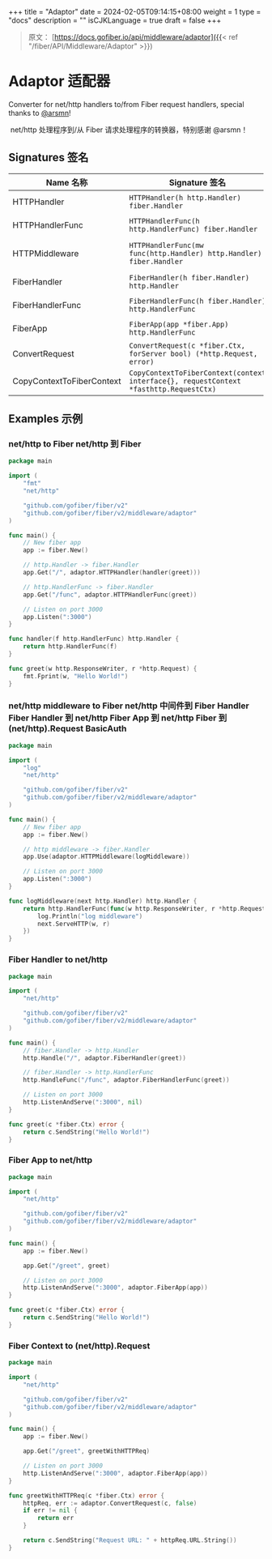 +++
title = "Adaptor"
date = 2024-02-05T09:14:15+08:00
weight = 1
type = "docs"
description = ""
isCJKLanguage = true
draft = false
+++

> 原文： [https://docs.gofiber.io/api/middleware/adaptor]({{< ref "/fiber/API/Middleware/Adaptor" >}})

# Adaptor 适配器

Converter for net/http handlers to/from Fiber request handlers, special thanks to [@arsmn](https://github.com/arsmn)!

​	net/http 处理程序到/从 Fiber 请求处理程序的转换器，特别感谢 @arsmn！

## Signatures 签名

| Name 名称                 | Signature 签名                                               | Description 说明                                 |
| ------------------------- | ------------------------------------------------------------ | ------------------------------------------------ |
| HTTPHandler               | `HTTPHandler(h http.Handler) fiber.Handler`                  | http.Handler -> fiber.Handler                    |
| HTTPHandlerFunc           | `HTTPHandlerFunc(h http.HandlerFunc) fiber.Handler`          | http.HandlerFunc -> fiber.Handler                |
| HTTPMiddleware            | `HTTPHandlerFunc(mw func(http.Handler) http.Handler) fiber.Handler` | func(http.Handler) http.Handler -> fiber.Handler |
| FiberHandler              | `FiberHandler(h fiber.Handler) http.Handler`                 | fiber.Handler -> http.Handler                    |
| FiberHandlerFunc          | `FiberHandlerFunc(h fiber.Handler) http.HandlerFunc`         | fiber.Handler -> http.HandlerFunc                |
| FiberApp                  | `FiberApp(app *fiber.App) http.HandlerFunc`                  | Fiber app -> http.HandlerFunc                    |
| ConvertRequest            | `ConvertRequest(c *fiber.Ctx, forServer bool) (*http.Request, error)` | fiber.Ctx -> http.Request                        |
| CopyContextToFiberContext | `CopyContextToFiberContext(context interface{}, requestContext *fasthttp.RequestCtx)` | context.Context -> fasthttp.RequestCtx           |

## Examples 示例 

### net/http to Fiber net/http 到 Fiber 

```go
package main

import (
    "fmt"
    "net/http"

    "github.com/gofiber/fiber/v2"
    "github.com/gofiber/fiber/v2/middleware/adaptor"
)

func main() {
    // New fiber app
    app := fiber.New()

    // http.Handler -> fiber.Handler
    app.Get("/", adaptor.HTTPHandler(handler(greet)))

    // http.HandlerFunc -> fiber.Handler
    app.Get("/func", adaptor.HTTPHandlerFunc(greet))

    // Listen on port 3000
    app.Listen(":3000")
}

func handler(f http.HandlerFunc) http.Handler {
    return http.HandlerFunc(f)
}

func greet(w http.ResponseWriter, r *http.Request) {
    fmt.Fprint(w, "Hello World!")
}
```



### net/http middleware to Fiber net/http 中间件到 Fiber Handler Fiber Handler 到 net/http Fiber App 到 net/http Fiber 到 (net/http).Request BasicAuth

```go
package main

import (
    "log"
    "net/http"

    "github.com/gofiber/fiber/v2"
    "github.com/gofiber/fiber/v2/middleware/adaptor"
)

func main() {
    // New fiber app
    app := fiber.New()

    // http middleware -> fiber.Handler
    app.Use(adaptor.HTTPMiddleware(logMiddleware))

    // Listen on port 3000
    app.Listen(":3000")
}

func logMiddleware(next http.Handler) http.Handler {
    return http.HandlerFunc(func(w http.ResponseWriter, r *http.Request) {
        log.Println("log middleware")
        next.ServeHTTP(w, r)
    })
}
```



### Fiber Handler to net/http

```go
package main

import (
    "net/http"

    "github.com/gofiber/fiber/v2"
    "github.com/gofiber/fiber/v2/middleware/adaptor"
)

func main() {
    // fiber.Handler -> http.Handler
    http.Handle("/", adaptor.FiberHandler(greet))

    // fiber.Handler -> http.HandlerFunc
    http.HandleFunc("/func", adaptor.FiberHandlerFunc(greet))

    // Listen on port 3000
    http.ListenAndServe(":3000", nil)
}

func greet(c *fiber.Ctx) error {
    return c.SendString("Hello World!")
}
```



### Fiber App to net/http

```go
package main

import (
    "net/http"

    "github.com/gofiber/fiber/v2"
    "github.com/gofiber/fiber/v2/middleware/adaptor"
)

func main() {
    app := fiber.New()

    app.Get("/greet", greet)

    // Listen on port 3000
    http.ListenAndServe(":3000", adaptor.FiberApp(app))
}

func greet(c *fiber.Ctx) error {
    return c.SendString("Hello World!")
}
```



### Fiber Context to (net/http).Request

```go
package main

import (
    "net/http"

    "github.com/gofiber/fiber/v2"
    "github.com/gofiber/fiber/v2/middleware/adaptor"
)

func main() {
    app := fiber.New()

    app.Get("/greet", greetWithHTTPReq)

    // Listen on port 3000
    http.ListenAndServe(":3000", adaptor.FiberApp(app))
}

func greetWithHTTPReq(c *fiber.Ctx) error {
    httpReq, err := adaptor.ConvertRequest(c, false)
    if err != nil {
        return err
    }

    return c.SendString("Request URL: " + httpReq.URL.String())
}
```
